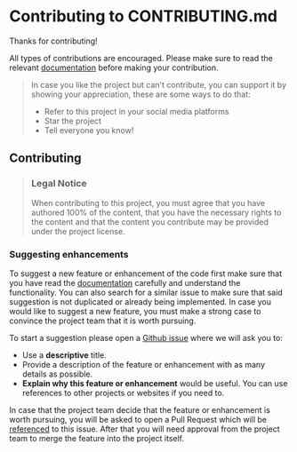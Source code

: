 # Contributing to CONTRIBUTING.md

Thanks for contributing!

All types of contributions are encouraged. Please make sure to read the relevant [documentation](blob/master/README.md) before making your contribution.

> In case you like the project but can't contribute, you can support it by showing your appreciation, these are some ways to do that:
>
> - Refer to this project in your social media platforms
> - Star the project
> - Tell everyone you know!

## Contributing

> ### Legal Notice
>
> When contributing to this project, you must agree that you have authored 100% of the content, that you have the necessary rights to the content and that the content you contribute may be provided under the project license.

### Suggesting enhancements

To suggest a new feature or enhancement of the code first make sure that you have read the [documentation](blob/master/README.md) carefully and understand the functionality. You can also search for a similar issue to make sure that said suggestion is not duplicated or already being implemented.
In case you would like to suggest a new feature, you must make a strong case to convince the project team that it is worth pursuing.

To start a suggestion please open a [Github issue](/issues/new) where we will ask you to:

- Use a **descriptive** title.
- Provide a description of the feature or enhancement with as many details as possible.
- **Explain why this feature or enhancement** would be useful. You can use references to other projects or websites if you need to.

In case that the project team decide that the feature or enhancement is worth pursuing, you will be asked to open a Pull Request which will be [referenced](https://docs.github.com/en/issues/tracking-your-work-with-issues/linking-a-pull-request-to-an-issue) to this issue.
After that you will need approval from the project team to merge the feature into the project itself.

